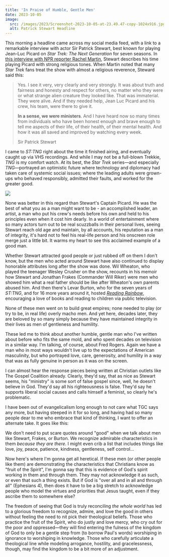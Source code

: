 ```yaml
---
title: 'In Praise of Humble, Gentle Men'
date: 2023-10-05
image:
  src: /images/2023/Screenshot-2023-10-05-at-23.49.47-copy-1024x916.jpg
  alt: Patrick Stewart Headline
---
```


This morning a headline came across my social media feed, with a link to a remarkable interview with actor Sir Patrick Stewart, best known for playing Jean-Luc Picard on _Star Trek: The Next Generation_ for seven seasons. In [this interview with NPR reporter Rachel Martin](https://www.npr.org/2023/10/04/1203298903/patrick-stewart-star-trek-ministry-picard), Stewart describes his time playing Picard with strong religious tones. When Martin noted that many _Star Trek_ fans treat the show with almost a religious reverence, Steward said this:

> Yes. I see it very, very clearly and very strongly. It was about truth and fairness and honesty and respect for others, no matter who they were or what strange alien creature they looked like. That was immaterial. They were alive. And if they needed help, Jean Luc Picard and his crew, his team, were there to give it.
>
> **In a sense, we were ministers**. And I have heard now so many times from individuals who have been honest enough and brave enough to tell me aspects of their life, of their health, of their mental health. And how it was all saved and improved by watching every week.
>
> Sir Patrick Stewart

I came to _ST:TNG_ right about the time it finished airing, and eventually caught up via VHS recordings. And while I may not be a full-blown Trekkie, _TNG_ is my comfort watch. At its best, the _Star Trek_ series—and especially _TNG_—portrayed an optimistic future where technology and diplomacy had taken care of systemic social issues; where the leading adults were grown-ups who behaved responsibly, admitted their faults, and worked for the greater good.

![](https://chrishubbs.com/wp-content/uploads/2023/10/Screenshot-2023-10-05-at-23.49.47-copy-1024x916.jpg)

None was better in this regard than Stewart's Captain Picard. He was the best of what you as a man might want to be - an accomplished leader, an artist, a man who put his crew's needs before his own and held to his principles even when it cost him dearly. In a world of entertainment where so many actors turn out to be real scuzzballs in their personal lives, seeing Stewart reach old age and maintain, by all accounts, his reputation as a man of integrity, it's hard not to feel his real-life person and his onscreen role merge just a little bit. It warms my heart to see this acclaimed example of a good man.

Whether Stewart attracted good people or just rubbed off on them I don't know, but the men who acted around Stewart have also continued to display honorable attributes long after the show was done. Wil Wheaton, who played the teenager Wesley Crusher on the show, recounts in his memoir how Stewart and Jonathan Frakes (Commander Will Riker) were men who showed him what a real father should be like after Wheaton's own parents abused him. And then there's Levar Burton, who for the seven years of _ST:TNG_, and for 16 more years around it, hosted _[Reading Rainbow](https://en.wikipedia.org/wiki/Reading_Rainbow)_, encouraging a love of books and reading to children via public television.

None of these men went on to build great empires; none needed to play (or try to be, in real life) overly macho men. And yet here, decades later, they are beloved by so many simply because they have maintained integrity in their lives as men of gentleness and humility.

These led me to think about another humble, gentle man who I've written about before who fits the same mold, and who spent decades on television in a similar way. I'm talking, of course, about Fred Rogers. Again we have a man who in most ways wouldn't live up to the expectations of American masculinity, but who portrayed love, care, generosity, and humility in a way that was as fully genuine in person as it was on the screen.

I can almost hear the response pieces being written at Christian outlets like The Gospel Coalition already. Clearly, they'd say, that as nice as Stewart seems, his "ministry" is some sort of false gospel since, well, he doesn't believe in God. They'd say all his righteousness is false. They'd say he supports liberal social causes and calls himself a feminist, so clearly he's problematic.

I have been out of evangelicalism long enough to not care what TGC says any more, but having steeped in it for so long, and having had so many people dear to me who embrace that kind of thinking, I want to offer an alternate take. It goes like this:

We don't need to put scare quotes around "good" when we talk about men like Stewart, Frakes, or Burton. We recognize admirable characteristics in them _because they are there_. I might even crib a list that includes things like love, joy, peace, patience, kindness, gentleness, self control...

Now here's where I'm gonna get all heretical. If these men (or other people like them) are demonstrating the characteristics that Christians know as "fruit of the Spirit", I'm gonna say that this is evidence of God's spirit working in them and through them. They may not acknowledge it as such, or even that such a thing exists. But if God is "over all and in all and through all" (Ephesians 4), then does it have to be a big stretch to acknowledge people who model the virtues and priorities that Jesus taught, even if they ascribe them to somewhere else?

The freedom of seeing that God is truly reconciling _the whole world_ has led to a glorious freedom to recognize, admire, and love the good in others without feeling the need to nit pick their theological beliefs. Those who practice the fruit of the Spirit, who do justly and love mercy, who cry out for the poor and oppressed—they will find entering the fulness of the kingdom of God to only be a gentle step from (to borrow Paul's words) worshiping in ignorance to worshiping in knowledge. Those who carefully articulate a theological line while modeling arrogance, hostility, and gracelessness, though, may find the kingdom to be a bit more of an adjustment.
